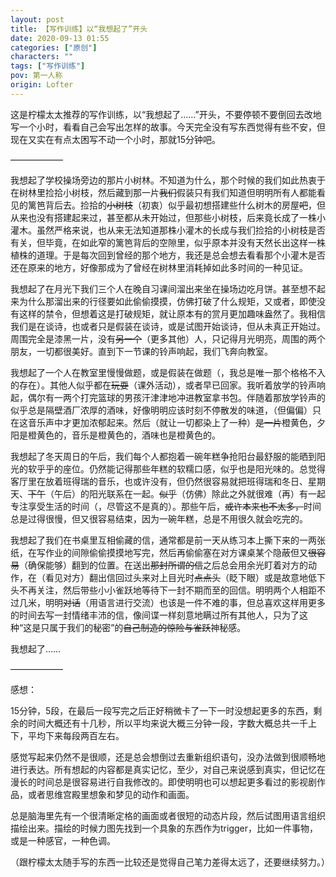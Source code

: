 ```yaml
---
layout: post
title: 【写作训练】以“我想起了”开头
date: 2020-09-13 01:55
categories: ["原创"]
characters: ""
tags: ["写作训练"]
pov: 第一人称
origin: Lofter
---
```


这是柠檬太太推荐的写作训练，以“我想起了……”开头，不要停顿不要倒回去改地写一个小时，看看自己会写出怎样的故事。今天完全没有写东西觉得有些不安，但现在又实在有点太困写不动一个小时，那就15分钟吧。

——————

我想起了学校操场旁边的那片小树林。不知道为什么，那个时候的我们如此热衷于在树林里捡拾小树枝，然后藏到那一片~~我们~~假装只有我们知道但明明所有人都能看见的篱笆背后去。捡拾的~~小树枝~~（初衷）似乎最初想搭建些什么树木的房屋~~吧~~，但从来也没有搭建起来过，甚至都从未开始过，但那些小树枝，后来竟长成了一株小灌木。虽然严格来说，也从来无法知道那株小灌木的长成与我们捡拾的小树枝是否有关，但毕竟，在如此窄的篱笆背后的空隙里，似乎原本并没有天然长出这样一株植株的道理。于是每次回到曾经的那个地方，我还是总会想去看看那个小灌木是否还在原来的地方，好像那成为了曾经在树林里消耗掉如此多时间的一种见证。

我想起了在月光下我们三个人在晚自习课间溜出来坐在操场边吃月饼。甚至想不起来为什么那溜出来的行径要如此偷偷摸摸，仿佛打破了什么规矩，又或者，即使没有这样的禁令，但想着这是打破规矩，就让原本有的赏月更加趣味盎然了。我相信我们是在谈诗，也或者只是假装在谈诗，或是试图开始谈诗，但从未真正开始过。周围完全是漆黑一片，没有~~另一个~~（更多其他）人，只记得月光明亮，周围的两个朋友，一切都很美好。直到下一节课的铃声响起，我们飞奔向教室。

我想起了一个人在教室里慢慢做题，或是假装在做题（，我总是唯一那个格格不入的存在）。其他人似乎都在~~玩耍~~（课外活动），或者早已回家。我听着放学的铃声响起，偶尔有一两个打完篮球的男孩汗津津地冲进教室拿书包。伴随着那放学铃声的似乎总是隔壁酒厂浓厚的酒味，好像明明应该时刻不停散发的味道，（但偏偏）只在这音乐声中才更加浓郁起来。然后（就让一切都染上了一种）~~是一片~~橙黄色，夕阳是橙黄色的，音乐是橙黄色的，酒味也是橙黄色的。

我想起了冬天周日的午后，我们每个人都抱着一碗年糕争抢阳台最舒服的能晒到阳光的软乎乎的座位。仍然能记得那些年糕的软糯口感，似乎也是阳光味的。总觉得客厅里在放着班得瑞的音乐，也或许没有，但仍然很容易就把班得瑞和冬日、星期天、~~下午~~（午后）的阳光联系在一起。~~似乎~~（仿佛）除此之外就很难（再）有一起专注享受生活的时间（，尽管这不是真的）。那些午后，~~或许本来也不太多，~~时间总是过得很慢，但又很容易结束，因为一碗年糕，总是不用很久就会吃完的。

我想起了我们在书桌里互相偷藏的信，通常都是前一天从练习本上撕下来的一两张纸，在写作业的间隙偷偷摸摸地写完，然后再偷偷塞在对方课桌某个隐蔽但又~~很容易~~（确保能够）翻到的位置。在送出~~那封所谓的信~~之后总会用余光盯着对方的动作，在（看见对方）翻出信回过头来对上目光时~~点点头~~（眨下眼）或是故意地低下头不再关注，然后带些小小雀跃地等待下一封不期而至的回信。明明两个人相距不过几米，明明~~对话~~（用语言进行交流）也该是一件不难的事，但总喜欢这样用更多的时间去写一封情绪丰沛的信，像间谍一样刻意地瞒过所有其他人，只为了这种“这是只属于我们的秘密”的~~自己制造的惊险与雀跃~~神秘感。

我想起了……

——————

感想：

15分钟，5段，在最后一段写完之后正好稍微卡了一下一时没想起更多的东西，剩余的时间大概还有十几秒，所以平均来说大概三分钟一段，字数大概总共一千上下，平均下来每段两百左右。

感觉写起来仍然不是很顺，还是总会想倒过去重新组织语句，没办法做到很顺畅地进行表达。所有想起的内容都是真实记忆，至少，对自己来说感到真实，但记忆在漫长的时间总是很容易进行自我修改的。即使明明也可以想起更多看过的影视剧作品，或者思维宫殿里想象和梦见的动作和画面。

总是脑海里先有一个很清晰定格的画面或者很短的动态片段，然后试图用语言组织描绘出来。描绘的时候力图先找到一个具象的东西作为trigger，比如一件事物，或是一种感官，一种色调。

（跟柠檬太太随手写的东西一比较还是觉得自己笔力差得太远了，还要继续努力。）